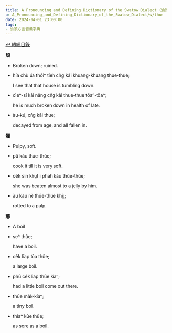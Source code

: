 ```yaml
---
title: A Pronouncing and Defining Dictionary of the Swatow Dialect (汕頭方言音義字典) / thue
p: A_Pronouncing_and_Defining_Dictionary_of_the_Swatow_Dialect/w/thue
date: 2024-04-01 23:00:00
tags: 
- 汕頭方言音義字典
---
```


[↩️ 轉總目錄](/A_Pronouncing_and_Defining_Dictionary_of_the_Swatow_Dialect)


**頽**
- Broken down; ruined.

- hía chù úa thóiⁿ tîeh cn̂g kâi khuang-khuang thue-thue;

  I see that that house is tumbling down.

- cìeⁿ-sî kâi nâng cn̂g kâi thue-thue tŏaⁿ-tŏaⁿ;

  he is much broken down in health of late.

- àu-kú, cn̂g kâi thue;

  decayed from age, and all fallen in.

**爛**
- Pulpy, soft.

- pû kàu thúe-thúe;

  cook it till it is very soft.

- cêk sin khṳt i phah kàu thúe-thúe;

  she was beaten almost to a jelly by him.

- àu kàu nĕ thúe-thúe khṳ̀;

  rotted to a pulp.

**癤**
- A boil

- seⁿ thûe;

  have a boil.

- cêk lîap tōa thûe;

  a large boil.

- phû cêk lîap thûe kíaⁿ;

  had a little boil come out there.

- thûe mâk-kíaⁿ;

  a tiny boil.

- thìaⁿ kùe thûe;

  as sore as a boil.